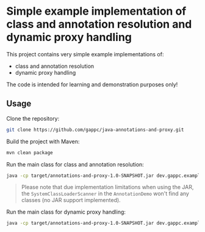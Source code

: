 # Simple example implementation of class and annotation resolution and dynamic proxy handling

This project contains very simple example implementations of:

- class and annotation resolution
- dynamic proxy handling

The code is intended for learning and demonstration purposes only!

## Usage

Clone the repository:

```bash
git clone https://github.com/gappc/java-annotations-and-proxy.git
```

Build the project with Maven:

```bash
mvn clean package
```

Run the main class for class and annotation resolution:

```bash
java -cp target/annotations-and-proxy-1.0-SNAPSHOT.jar dev.gappc.example.annotation.AnnotationDemo
```

> Please note that due implementation limitations when using the JAR, the `SystemClassLoaderScanner` in the `AnnotationDemo` won't find any classes (no JAR support implemented).

Run the main class for dynamic proxy handling:

```bash
java -cp target/annotations-and-proxy-1.0-SNAPSHOT.jar dev.gappc.example.proxy.ProxyDemo
```
